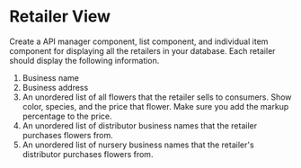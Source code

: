 # Retailer View

Create a API manager component, list component, and individual item component for displaying all the retailers in your database. Each retailer should display the following information.

1. Business name
1. Business address
1. An unordered list of all flowers that the retailer sells to consumers. Show color, species, and the price that flower. Make sure you add the markup percentage to the price.
1. An unordered list of distributor business names that the retailer purchases flowers from.
1. An unordered list of nursery business names that the retailer's distributor purchases flowers from.
